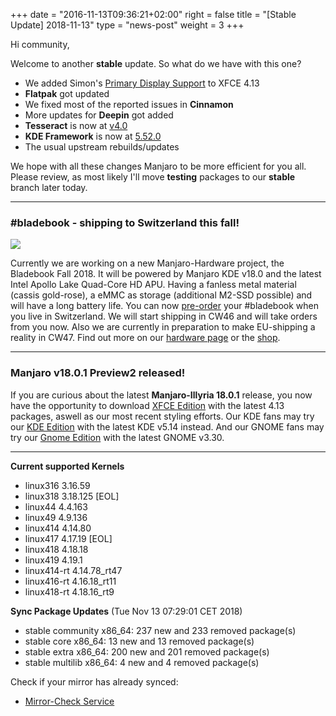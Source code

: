 +++
date = "2016-11-13T09:36:21+02:00"
right = false
title = "[Stable Update] 2018-11-13"
type = "news-post"
weight = 3
+++

Hi community,

Welcome to another **stable** update. So what do we have with this one?

- We added Simon's [Primary Display Support](https://simon.shimmerproject.org/2018/11/12/adventures-in-primary-display-land/) to XFCE 4.13
- **Flatpak** got updated
- We fixed most of the reported issues in **Cinnamon**
- More updates for **Deepin** got added
- **Tesseract** is now at [v4.0](https://github.com/tesseract-ocr/tesseract/releases/tag/4.0.0)
- **KDE Framework** is now at [5.52.0](https://www.kde.org/announcements/kde-frameworks-5.52.0.php)
- The usual upstream rebuilds/updates

We hope with all these changes Manjaro to be more efficient for you all. Please review, as most likely I'll move **testing** packages to our **stable** branch later today.

---

### #bladebook - shipping to Switzerland this fall!
[<img src="https://forum.manjaro.org/uploads/default/original/3X/2/2/226563d8e713e9cd82f49e484a727b832fde1f83.png">](https://www.youtube.com/watch?v=rHL-wXSb7SA)

Currently we are working on a new Manjaro-Hardware project, the Bladebook Fall 2018. It will be powered by Manjaro KDE v18.0 and the latest Intel Apollo Lake Quad-Core HD APU. Having a fanless metal material (cassis gold-rose), a eMMC as storage (additional M2-SSD possible) and will have a long battery life. You can now [pre-order](mailto:preorder-bladebook@manjaro.org) your #bladebook when you live in Switzerland. We will start shipping in CW46 and will take orders from you now. Also we are currently in preparation to make EU-shipping a reality in CW47. Find out more on our [hardware page](https://manjaro.org/hardware-bladebook/) or the [shop](https://shop.vivare.ch/index.php?id_product=22&id_product_attribute=0&rewrite=yepo-notebook&controller=product&id_lang=4).

---

### Manjaro v18.0.1 Preview2 released!

If you are curious about the latest **Manjaro-Illyria 18.0.1** release, you now have the opportunity to download [XFCE Edition](https://osdn.net/projects/manjaro/storage/xfce/18.0.1-pre2) with the latest 4.13 packages, aswell as our most recent styling efforts. Our KDE fans may try our [KDE Edition](https://osdn.net/projects/manjaro/storage/kde/18.0.1-pre2) with the latest KDE v5.14 instead. And our GNOME fans may try our [Gnome Edition](https://osdn.net/projects/manjaro/storage/gnome/18.0.1-pre2) with the latest GNOME v3.30.

---

**Current supported Kernels**

- linux316 3.16.59
- linux318 3.18.125 [EOL]
- linux44 4.4.163
- linux49 4.9.136
- linux414 4.14.80
- linux417 4.17.19 [EOL]
- linux418 4.18.18
- linux419 4.19.1
- linux414-rt 4.14.78_rt47
- linux416-rt 4.16.18_rt11
- linux418-rt 4.18.16_rt9

**Sync Package Updates** (Tue Nov 13 07:29:01 CET 2018)

 - stable community x86_64:  237 new and 233 removed package(s)
 - stable core x86_64:  13 new and 13 removed package(s)
 - stable extra x86_64:  200 new and 201 removed package(s)
 - stable multilib x86_64:  4 new and 4 removed package(s)

Check if your mirror has already synced:
   
- [Mirror-Check Service](http://repo.manjaro.org/)
